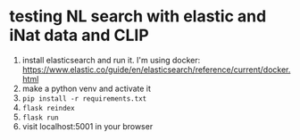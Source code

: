 # testing NL search with elastic and iNat data and CLIP

1. install elasticsearch and run it. I'm using docker: https://www.elastic.co/guide/en/elasticsearch/reference/current/docker.html
2. make a python venv and activate it
3. `pip install -r requirements.txt`
4. `flask reindex`
5. `flask run`
6. visit localhost:5001 in your browser